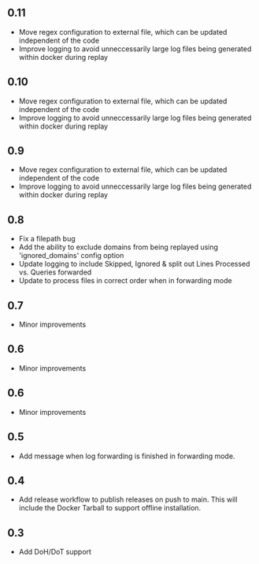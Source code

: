 ## 0.11
- Move regex configuration to external file, which can be updated independent of the code
- Improve logging to avoid unneccessarily large log files being generated within docker during replay

## 0.10
- Move regex configuration to external file, which can be updated independent of the code
- Improve logging to avoid unneccessarily large log files being generated within docker during replay

## 0.9
- Move regex configuration to external file, which can be updated independent of the code
- Improve logging to avoid unneccessarily large log files being generated within docker during replay

## 0.8
- Fix a filepath bug
- Add the ability to exclude domains from being replayed using 'ignored_domains' config option
- Update logging to include Skipped, Ignored & split out Lines Processed vs. Queries forwarded
- Update to process files in correct order when in forwarding mode

## 0.7
- Minor improvements

## 0.6
- Minor improvements

## 0.6
- Minor improvements

## 0.5
- Add message when log forwarding is finished in forwarding mode.

## 0.4
- Add release workflow to publish releases on push to main. This will include the Docker Tarball to support offline installation.

## 0.3
- Add DoH/DoT support




